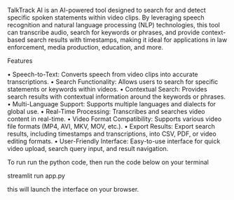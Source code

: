 TalkTrack AI is an AI-powered tool designed to search for and detect specific spoken statements within video clips. 
By leveraging speech recognition and natural language processing (NLP) technologies, 
this tool can transcribe audio, search for keywords or phrases, and provide context-based search results with timestamps, 
making it ideal for applications in law enforcement, media production, education, and more.

Features

 • Speech-to-Text: Converts speech from video clips into accurate transcriptions.
 • Search Functionality: Allows users to search for specific statements or keywords within videos.
 • Contextual Search: Provides search results with contextual information around the keywords or phrases.
 • Multi-Language Support: Supports multiple languages and dialects for global use.
 • Real-Time Processing: Transcribes and searches video content in real-time.
 • Video Format Compatibility: Supports various video file formats (MP4, AVI, MKV, MOV, etc.).
 • Export Results: Export search results, including timestamps and transcriptions, into CSV, PDF, or video editing formats.
 • User-Friendly Interface: Easy-to-use interface for quick video upload, search query input, and result navigation.

 To run
 run the python code, then run the code below on your terminal

streamlit run app.py

this will launch the interface on your browser.
